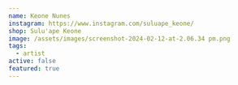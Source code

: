 ```yaml
---
name: Keone Nunes
instagram: https://www.instagram.com/suluape_keone/
shop: Sulu'ape Keone
image: /assets/images/screenshot-2024-02-12-at-2.06.34 pm.png
tags:
  - artist
active: false
featured: true
---
```


